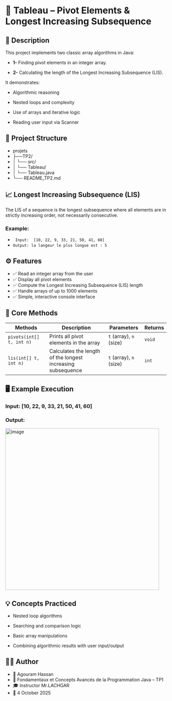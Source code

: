 
# 🧮 **Tableau – Pivot Elements & Longest Increasing Subsequence**

## 📘 Description

This project implements two classic array algorithms in Java:

- **1-** Finding pivot elements in an integer array.

- **2-** Calculating the length of the Longest Increasing Subsequence (LIS).

It demonstrates:

- Algorithmic reasoning

- Nested loops and complexity

- Use of arrays and iterative logic

- Reading user input via Scanner

## 📂 Project Structure
- projets
- ├──TP2/
- │  └── src/
- │      └── Tableau/
- │          └── Tableau.java
- └── README_TP2.md
## 📈 Longest Increasing Subsequence (LIS)

The LIS of a sequence is the longest subsequence where all elements are in strictly increasing order, not necessarily consecutive.

### Example:
- ``` Input:  [10, 22, 9, 33, 21, 50, 41, 60]```
- ```Output: la langeur le plus longue est : 5 ```

## ⚙️ Features

- ✅ Read an integer array from the user
- ✅ Display all pivot elements
- ✅ Compute the Longest Increasing Subsequence (LIS) length
- ✅ Handle arrays of up to 1000 elements
- ✅ Simple, interactive console interface

## 🧠 Core Methods
| Methods                   | Description                                                 | Parameters              | Returns |
| ------------------------ | ----------------------------------------------------------- | ----------------------- | ------- |
| `pivots(int[] t, int n)` | Prints all pivot elements in the array                      | `t` (array), `n` (size) | `void`  |
| `lis(int[] t, int n)`    | Calculates the length of the longest increasing subsequence | `t` (array), `n` (size) | `int`   |

## 🖥️ Example Execution

### Input:  [10, 22, 9, 33, 21, 50, 41, 60]

### Output:
<img width="480" height="504" alt="image" src="https://github.com/user-attachments/assets/d310c21b-6deb-42cd-a6b4-0c85ae158a51" />

## 💡 Concepts Practiced

- Nested loop algorithms

- Searching and comparison logic

- Basic array manipulations

- Combining algorithmic results with user input/output
## 🧑‍💻 Author

- 👤 Agouram Hassan
- 🏫 Fondamentaux et Concepts Avancés de la Programmation Java – TP1
- 🎓 Instructor	Mr.LACHGAR
- 📅 4	October 2025

